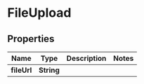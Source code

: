 

# FileUpload


## Properties

Name | Type | Description | Notes
------------ | ------------- | ------------- | -------------
**fileUrl** | **String** |  | 



